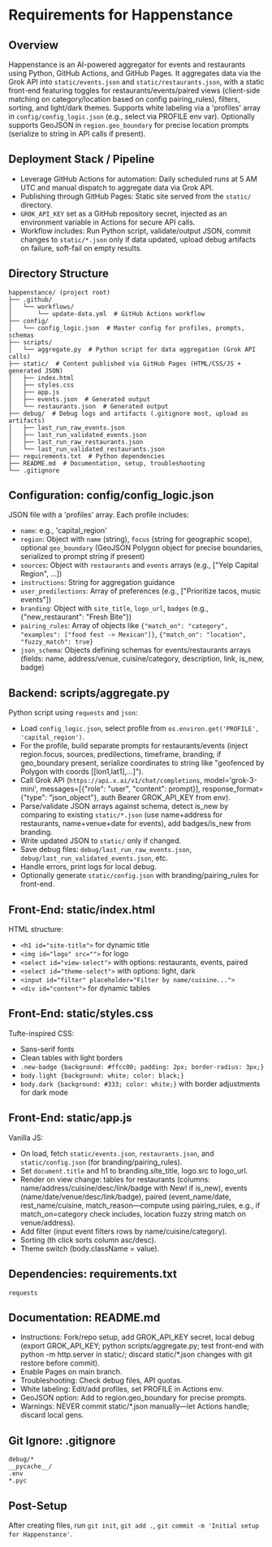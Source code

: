 # Requirements for Happenstance

## Overview
Happenstance is an AI-powered aggregator for events and restaurants using Python, GitHub Actions, and GitHub Pages. It aggregates data via the Grok API into `static/events.json` and `static/restaurants.json`, with a static front-end featuring toggles for restaurants/events/paired views (client-side matching on category/location based on config pairing_rules), filters, sorting, and light/dark themes. Supports white labeling via a 'profiles' array in `config/config_logic.json` (e.g., select via PROFILE env var). Optionally supports GeoJSON in `region.geo_boundary` for precise location prompts (serialize to string in API calls if present).

## Deployment Stack / Pipeline
- Leverage GitHub Actions for automation: Daily scheduled runs at 5 AM UTC and manual dispatch to aggregate data via Grok API.
- Publishing through GitHub Pages: Static site served from the `static/` directory.
- `GROK_API_KEY` set as a GitHub repository secret, injected as an environment variable in Actions for secure API calls.
- Workflow includes: Run Python script, validate/output JSON, commit changes to `static/*.json` only if data updated, upload debug artifacts on failure, soft-fail on empty results.

## Directory Structure
```
happenstance/ (project root)
├── .github/
│   └── workflows/
│       └── update-data.yml  # GitHub Actions workflow
├── config/
│   └── config_logic.json  # Master config for profiles, prompts, schemas
├── scripts/
│   └── aggregate.py  # Python script for data aggregation (Grok API calls)
├── static/  # Content published via GitHub Pages (HTML/CSS/JS + generated JSON)
│   ├── index.html
│   ├── styles.css
│   ├── app.js
│   ├── events.json  # Generated output
│   └── restaurants.json  # Generated output
├── debug/  # Debug logs and artifacts (.gitignore most, upload as artifacts)
│   ├── last_run_raw_events.json
│   ├── last_run_validated_events.json
│   ├── last_run_raw_restaurants.json
│   └── last_run_validated_restaurants.json
├── requirements.txt  # Python dependencies
├── README.md  # Documentation, setup, troubleshooting
└── .gitignore
```

## Configuration: config/config_logic.json
JSON file with a 'profiles' array. Each profile includes:
- `name`: e.g., 'capital_region'
- `region`: Object with `name` (string), `focus` (string for geographic scope), optional `geo_boundary` (GeoJSON Polygon object for precise boundaries, serialized to prompt string if present)
- `sources`: Object with `restaurants` and `events` arrays (e.g., ["Yelp Capital Region", ...])
- `instructions`: String for aggregation guidance
- `user_predilections`: Array of preferences (e.g., ["Prioritize tacos, music events"])
- `branding`: Object with `site_title`, `logo_url`, `badges` (e.g., {"new_restaurant": "Fresh Bite"})
- `pairing_rules`: Array of objects like `{"match_on": "category", "examples": ["food fest -> Mexican"]}`, `{"match_on": "location", "fuzzy_match": true}`
- `json_schema`: Objects defining schemas for events/restaurants arrays (fields: name, address/venue, cuisine/category, description, link, is_new, badge)

## Backend: scripts/aggregate.py
Python script using `requests` and `json`:
- Load `config_logic.json`, select profile from `os.environ.get('PROFILE', 'capital_region')`.
- For the profile, build separate prompts for restaurants/events (inject region.focus, sources, predilections, timeframe, branding; if geo_boundary present, serialize coordinates to string like "geofenced by Polygon with coords [[lon1,lat1],...]").
- Call Grok API (`https://api.x.ai/v1/chat/completions`, model='grok-3-mini', messages=[{"role": "user", "content": prompt}], response_format={"type": "json_object"}, auth Bearer GROK_API_KEY from env).
- Parse/validate JSON arrays against schema, detect is_new by comparing to existing `static/*.json` (use name+address for restaurants, name+venue+date for events), add badges/is_new from branding.
- Write updated JSON to `static/` only if changed.
- Save debug files: `debug/last_run_raw_events.json`, `debug/last_run_validated_events.json`, etc.
- Handle errors, print logs for local debug.
- Optionally generate `static/config.json` with branding/pairing_rules for front-end.

## Front-End: static/index.html
HTML structure:
- `<h1 id="site-title">` for dynamic title
- `<img id="logo" src="">` for logo
- `<select id="view-select">` with options: restaurants, events, paired
- `<select id="theme-select">` with options: light, dark
- `<input id="filter" placeholder="Filter by name/cuisine...">`
- `<div id="content">` for dynamic tables

## Front-End: static/styles.css
Tufte-inspired CSS:
- Sans-serif fonts
- Clean tables with light borders
- `.new-badge {background: #ffcc00; padding: 2px; border-radius: 3px;}`
- `body.light {background: white; color: black;}`
- `body.dark {background: #333; color: white;}` with border adjustments for dark mode

## Front-End: static/app.js
Vanilla JS:
- On load, fetch `static/events.json`, `restaurants.json`, and `static/config.json` (for branding/pairing_rules).
- Set `document.title` and h1 to branding.site_title, logo.src to logo_url.
- Render on view change: tables for restaurants (columns: name/address/cuisine/desc/link/badge with <span class="new-badge">New!</span> if is_new), events (name/date/venue/desc/link/badge), paired (event_name/date, rest_name/cuisine, match_reason—compute using pairing_rules, e.g., if match_on=category check includes, location fuzzy string match on venue/address).
- Add filter (input event filters rows by name/cuisine/category).
- Sorting (th click sorts column asc/desc).
- Theme switch (body.className = value).

## Dependencies: requirements.txt
```
requests
```

## Documentation: README.md
- Instructions: Fork/repo setup, add GROK_API_KEY secret, local debug (export GROK_API_KEY; python scripts/aggregate.py; test front-end with python -m http.server in static/; discard static/*.json changes with git restore before commit).
- Enable Pages on main branch.
- Troubleshooting: Check debug files, API quotas.
- White labeling: Edit/add profiles, set PROFILE in Actions env.
- GeoJSON option: Add to region.geo_boundary for precise prompts.
- Warnings: NEVER commit static/*.json manually—let Actions handle; discard local gens.

## Git Ignore: .gitignore
```
debug/*
__pycache__/
.env
*.pyc
```

## Post-Setup
After creating files, run `git init`, `git add .`, `git commit -m 'Initial setup for Happenstance'`.